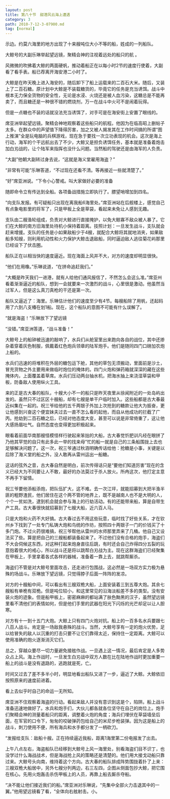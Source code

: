 ```yaml
---
layout: post
title: 第八十节　甜港风云海上遭遇
category: 3
path: 2010-7-12-3-07900.md
tag: [normal]
---
```


示边。约莫六海里的地方出现了十来艘吨位大小不等的船，姓成的一列船队。

大鲸号的大副乐琳举起望远镜，聚精会神的注视着远处的船只的航 。

风微微的吹拂着大鲸的两面硬帆，推动着船正在以每小时2节的速度行使着，大副看了看手表。船已荐离开海安港二小时了。

大鲸是在昨天晚上进入海安的，随后卸下了船上运载来的二百石大米。随后，又装上了二百石糖。原计划中大鲸是不装载糖货的，毕竟它的任务是充当诱饵。战斗中根本无力保全货物的安全性，无论是水浸、火烧还是被人血污染，这糖总是不能再卖了，而且糖还是一种很不错的燃烧剂，万一在战斗中火可不是闹着玩得。

但是一点糖也不装的话就没法充当诱饵了，对手可是在海安街上安置了眼线的。

席亚洲举起望远镜。聚精会神地观察着这些船只的航程。他因为在临高昭上删帖子太多。在群众中的声望值下降得厉害，加之又被人揭发其在工作时间搞的所谓“图上推演”全是玩电脑的兵棋游戏，现在急于要找一次立功表现的机会。这次是海上行动，海军的个干远航出去了不少，大鲸又是担负诱饵任务，基本就是准备着炮击加白刃战的，让个陆军来指挥也没什么问题。当然船的驾驶还是由海军的人负责。

“大副”他朝大副转过身去说，“这就是海义堂雇用海盗？”

“非常有可能”乐琳答道，“不过现在还看不清。等再接近一些就清楚了。”

“好”席亚洲说。“下令小心警戒。叫大家做好必要的准备

随即命令立有传达到全船。各项备战措施立即执行了。膘望哨增加到四名。

“向支队发报。有可疑船只出现在离我船6海里处。”席亚洲站在后舰楼上，感觉自己有点象电影里的将军了，只是甲板上全是草袋，看起来未免让人感到无趣。

支队由二艘渔轮组成，负责对大鲸进行直接掩护，以免大鲸寡不敌众被人暴了。它们在大鲸的南方旧海里处待机小保持着距离。技照计划：一旦发生战斗，支队就会赶来增援。支队的任务是小如果敌船少于4艘，就配合大鲸将其就地消夹，如果敌船多知艘，则利用机动性和火力保护大鲸击退敌船，同时逼迫敌人逃往菊花屿那里已经设下了伏击圈。

船队正在以相当快的速度逼近。现在海面上风并不大，对方的速度却明显很快。

“他们在用橡。”乐琳说道，“在拼命追赶我们。”

“大概是昨天我们一进港，就有人给他们通风报信了，不然怎么会这么准。”席亚州看着渐渐逼近的船队，想到一会就要来一次激烈的战斗，心里很是激动。他虽然当过军人，但是这么真刀真枪的干还是第一次。

船队又逼近了：海里。乐琳估计他们的速度至少有4节。每艘船除了用帆，还起码用了六到八支椿在划1船。现在，这个船队的意图不可能有什么误解了。

“就是海盗！”乐琳放下了望远镜

“没错。”席亚洲答道，“战斗准备！”

大鲸号上的船钟被迅速的敲响了，水兵们从舱室里出来跑向各自的战位，其中还掺杂着穿着灰色制服，佩戴着红色炮兵领章的陆军炮手。他们是随同四门口磅加农炮上船的。

水兵们迅速的将堆积在外层的糖包运下舱，其他的草包无须搬动，里面前是沙土，冒充货物之外主要用来做临时炮位的掩体的。四门火炮和弹药箱就深深的藏在这些掩体内，上面覆盖着草席。水兵们压动两台抽水机，把海水抽上来浇湿草袋和甲板，防备敌人使用纵火工具。

来的正是古大春的船队，十艘大小不一的船只是昨天夜里从徐闻附近的一处岛屿出发的。虽然只不过区区十艘船，却有七艘是单干户临时加入。这些船都是古大春最近纠集在一起的。祝三爷给他的五千两银子外加上次抢到的糖款让他大为振奋，更让他感到兴奋这个便宜妹夫过去一直不怎么看的起他，而自从他成功的拦截了广丙。抢劫到二百石糖之后，已经对他态度大变，甚至可以说是非常倚重了，这让他大感扬眉吐气。自然态度也变得更加积极起来。

眼看着前面华南那艘怪模怪样行驶起来笨拙的大船，古大春觉忻肥训凡经在眼拼了乃他其罕觉的自只有此多此一举的找来母”忙的船一就是自己的三条船围拢上去也足够解决问题了。这一次，祝三爷通过秋涵明确传话给他：抢糖是小事，关键是以后除了海义堂的船之外，没人敢再从雷州运出一船糖。

这话的弦外之音，古大春自然是明白，前次传得话只是“要他们知道厉害”现在的含义已经大为不同要让人不敢，最好的办法莫过于杀人放火。所冉这次，他打定主意不再手下留情。

祝三爷要他添船添炮，把队伍扩大，这不难。去一次江坪，就能招募到大把半渔半匪的粗野渣民，他们居住在这个两不管的地界上，既不是越南人也不是大明的人，个个一贫如洗，逮到机会就会参与海上的行劫活动。有的还能带来船，算是自带生产工具。古大春很快就招募到了七艘大船，近六百人马。

只是大炮和火药不大好搞。古大春过去不用这些玩意，临时找了好些关系，才在钦州乡下找到了一处专门私铸大炮和鸟统的作坊，按照四十两银子一门的价钱买了十多门炮。不过火药很难搞，祝三爷帮他从雷州的水师那里弄来了几桶。他自己又设法买了些。算是把自己的三艘船都装备起来了。不过他们没有合格的炮手，海盗们不大会伺候这东西，对这种打起来炮身直往后跳，有时还会自己炸得四分五裂的玩意抱着很大的戒心，所以战斗还是将以跳帮白刃战为主。现在这群海盗们已经聚集在甲板上，手里拿着各式各样的器械，准备着一靠上去，就跳帮厮杀。

海盗们不管是对大鲸号里面攻击，还走进行包围战，这必然是一场双方实力极为悬殊的场战斗。乐琳放下望远镜，只觉得脖子后面一阵阵的发凉。

对方的十艘船中间，可以看出有三艘双桅大船，上面安装着三到五尊大炮。其余七艘船有单桅有双桅。但是吨位较小，和这里常见的沿海淡船差不多的类型。没有安装火炮的迹象。但是船甲板上，密密麻麻的都站满了肤色黝黑的汉子，虽然望远镜里看不清他们的表情如何，但是他们手里的武器在阳光下闪烁的光芒却足以让人胆寒。

对方有十一到十五门大炮。大鲸上只有四门火炮对抗。船上的一百多名水兵要跟七八百人战斗。肯定是一场敌我悬殊的战斗。当然，大鲸号享有一定的炮火优势，足以给冒失的敌人以沉重的打击只要不让它们靠得太近，保持住一定距离。大鲸可以使用准确的炮火逐渐消灭它们。

总之，穿越众要尽一切力量避免接舷作战。一旦遇上这一情况，最后肯定是人多势众占上风。海上作战时，一旦发生白刃战中双方人数在比在陆地作战时更加重要一船上的战斗是没有退路的，逃跑就是死，亡。

时间又过去了差不多半小时，明显地看出船队又进了一步，逼近了大鲸。大鲸依旧按照原来的速度前进着。

看上去似乎时自己的命运一无所知。

席亚洲不住观察着海盗的行动。看起来敌人并没有意识到这是个，陷阱。船上战斗准备迅速地做好了。水兵和炮手们，大伙儿都各就各位坚守在自己的岗位上。炮手们聚精会神的测量着船只的距离，调整着火炮的角度；海兵们埋伏在草袋墙垒后面，在军官的口令下，匆匆的咬破弹药包给自己的米尼步枪装弹。因为这是船上的战斗，刺刀使用不便，所有海兵和水手都分发了一柄砍刀。

“发报给支队：敌船十艘。正在持续逼近我船，距离1海里第二份电报发了出去。

上午八点左右，海盗船队已经移到大鲸号上风一海里处，别看海盗们目不识丁，也没学过什么海战战术，但是海战抢上风的策略还是清楚的。他们用大接戈动船只靠过来。大鲸号头向南，维持着这个方向。古大春的船队排成阵势围拢着扑了上来：三艘双桅大船居中，另外七艘分列两边，右三左四，企图从侧面包抄大鲸，把它围在核心。先用火炮轰击杀伤甲板上的人员，再靠上船去厮杀夺船。

“决不能让他们接近我们的船。”席亚洲对乐琳说，“先集中全部火力击退其中的一翼。”他用望远镜看了看，“全体向右舷射击。小。